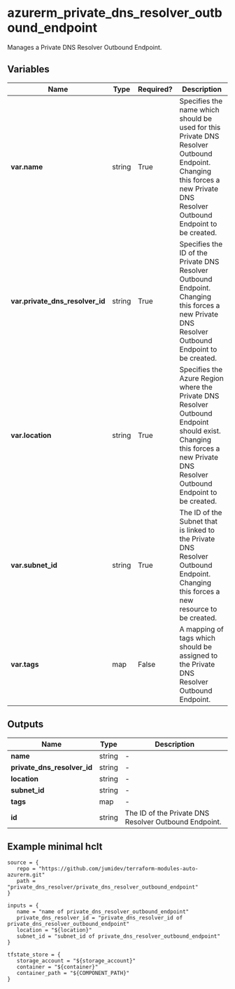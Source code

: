 # azurerm_private_dns_resolver_outbound_endpoint

Manages a Private DNS Resolver Outbound Endpoint.

## Variables

| Name | Type | Required? |  Description |
| ---- | ---- | --------- |  ----------- |
| **var.name** | string | True | Specifies the name which should be used for this Private DNS Resolver Outbound Endpoint. Changing this forces a new Private DNS Resolver Outbound Endpoint to be created. | 
| **var.private_dns_resolver_id** | string | True | Specifies the ID of the Private DNS Resolver Outbound Endpoint. Changing this forces a new Private DNS Resolver Outbound Endpoint to be created. | 
| **var.location** | string | True | Specifies the Azure Region where the Private DNS Resolver Outbound Endpoint should exist. Changing this forces a new Private DNS Resolver Outbound Endpoint to be created. | 
| **var.subnet_id** | string | True | The ID of the Subnet that is linked to the Private DNS Resolver Outbound Endpoint. Changing this forces a new resource to be created. | 
| **var.tags** | map | False | A mapping of tags which should be assigned to the Private DNS Resolver Outbound Endpoint. | 



## Outputs

| Name | Type | Description |
| ---- | ---- | --------- | 
| **name** | string  | - | 
| **private_dns_resolver_id** | string  | - | 
| **location** | string  | - | 
| **subnet_id** | string  | - | 
| **tags** | map  | - | 
| **id** | string  | The ID of the Private DNS Resolver Outbound Endpoint. | 

## Example minimal hclt

```hcl
source = {
   repo = "https://github.com/jumidev/terraform-modules-auto-azurerm.git" 
   path = "private_dns_resolver/private_dns_resolver_outbound_endpoint" 
}

inputs = {
   name = "name of private_dns_resolver_outbound_endpoint" 
   private_dns_resolver_id = "private_dns_resolver_id of private_dns_resolver_outbound_endpoint" 
   location = "${location}" 
   subnet_id = "subnet_id of private_dns_resolver_outbound_endpoint" 
}

tfstate_store = {
   storage_account = "${storage_account}" 
   container = "${container}" 
   container_path = "${COMPONENT_PATH}" 
}


```